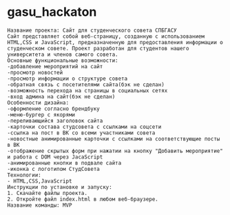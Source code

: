 # gasu_hackaton
	Название проекта: Сайт для студенческого совета СПБГАСУ			
	Сайт представляет собой веб-страницу, созданную с использованием HTML,CSS и JavaScript, предназначенную для предоставления информации о студенческом совете. Проект разработан для студентов нашего университета и членов самого совета.
	Основные функциональные возможности:
	-добавление мероприятий на сайт
	-просмотр новостей
	-просмотр информации о структуре совета
	-обратная связь с посетителями сайта(бэк не сделан)
	-возможность перехода на страницы в социальных сетях
	-вход админа на сайт(бэк не сделан)
	Особенности дизайна:
	-оформление согласно брендбуку
	-меню-бургер с якорями
	-переливающийся заголовок сайта
	-карточки состава студсовета с ссылками на соцсети
	-ссылка на пост в ВК со всеми участниками совета
	-новостные анимированные карточки с ссылками на соответствующие посты в ВК
	-отображение скрытых форм при нажатии на кнопку "Добавить мероприятие" и работа с DOM через JacaScript
	-анимированные кнопки в подвале сайта
	-иконка с логотипом СтудСовета
	Технологии:
	- HTML,CSS,JavaScript
	Инструкции по установке и запуску:
	1. Скачайте файлы проекта.
	2. Откройте файл index.html в любом веб-браузере.
	Название команды: MVP
